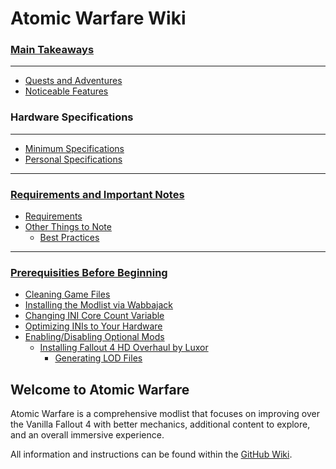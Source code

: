 # Atomic Warfare Wiki

### [Main Takeaways](https://github.com/Rage-GitHub/Atomic-Warfare/wiki#main-takeaways)

---

- [Quests and Adventures](https://github.com/Rage-GitHub/Atomic-Warfare/wiki#quests-and-adventures)
- [Noticeable Features](https://github.com/Rage-GitHub/Atomic-Warfare/wiki#noticeable-features)

### Hardware Specifications

---

- [Minimum Specifications](https://github.com/Rage-GitHub/Atomic-Warfare/wiki/Hardware-Specifications#minimum-specifications)
- [Personal Specifications](https://github.com/Rage-GitHub/Atomic-Warfare/wiki/Hardware-Specifications#personal-specifications)

---

### [Requirements and Important Notes](https://github.com/Rage-GitHub/Atomic-Warfare/wiki/Requirements-and-Important-Notes)

- [Requirements](https://github.com/Rage-GitHub/Atomic-Warfare/wiki/Requirements-and-Important-Notes#requirements)
- [Other Things to Note](https://github.com/Rage-GitHub/Atomic-Warfare/wiki/Requirements-and-Important-Notes#other-things-to-note)
  - [Best Practices](https://github.com/Rage-GitHub/Atomic-Warfare/wiki/Requirements-and-Important-Notes#best-practices)

---

### [Prerequisities Before Beginning](https://github.com/Rage-GitHub/Atomic-Warfare/wiki/Prerequisities-Before-Beginning)

- [Cleaning Game Files](https://github.com/Rage-GitHub/Atomic-Warfare/wiki/Prerequisities-Before-Beginning#cleaning-game-files)
- [Installing the Modlist via Wabbajack](https://github.com/Rage-GitHub/Atomic-Warfare/wiki/Prerequisities-Before-Beginning#installing-the-modlist-via-wabbajack)
- [Changing INI Core Count Variable](https://github.com/Rage-GitHub/Atomic-Warfare/wiki/Prerequisities-Before-Beginning#changing-ini-core-count-variable)
- [Optimizing INIs to Your Hardware](https://github.com/Rage-GitHub/Atomic-Warfare/wiki/Prerequisities-Before-Beginning#optimizing-inis-to-your-hardware)
- [Enabling/Disabling Optional Mods](https://github.com/Rage-GitHub/Atomic-Warfare/wiki/Prerequisities-Before-Beginning#enablingdisabling-optional-mods)
  - [Installing Fallout 4 HD Overhaul by Luxor](https://github.com/Rage-GitHub/Atomic-Warfare/wiki/Prerequisities-Before-Beginning#installing-fallout-4-hd-overhaul-by-luxor)
    - [Generating LOD Files](https://github.com/Rage-GitHub/Atomic-Warfare/wiki/Prerequisities-Before-Beginning#generating-lod-files)

## Welcome to Atomic Warfare

Atomic Warfare is a comprehensive modlist that focuses on improving over the Vanilla Fallout 4 with better mechanics, additional content to explore, and an overall immersive experience.

All information and instructions can be found within the [GitHub Wiki](https://github.com/Rage-GitHub/Atomic-Warfare/wiki).
